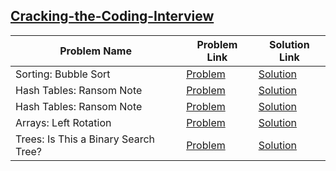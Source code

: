 ## [Cracking-the-Coding-Interview](https://www.hackerrank.com/domains/tutorials/cracking-the-coding-interview)

Problem Name|Problem Link|Solution Link
---|---|---
Sorting: Bubble Sort|[Problem](https://www.hackerrank.com/challenges/ctci-bubble-sort/problem)|[Solution](./ctci-bubble-sort.cpp)
Hash Tables: Ransom Note|[Problem](https://www.hackerrank.com/challenges/ctci-ransom-note/problem)|[Solution](./ctci-ransom-note.cpp)
Hash Tables: Ransom Note|[Problem](https://www.hackerrank.com/challenges/ctci-ransom-note/problem)|[Solution](./ctci-ransom-note.cpp)
Arrays: Left Rotation|[Problem](https://www.hackerrank.com/challenges/ctci-array-left-rotation/problem)|[Solution](./ctci-array-left-rotation.cpp)
Trees: Is This a Binary Search Tree?|[Problem](https://www.hackerrank.com/challenges/ctci-is-binary-search-tree/problem)|[Solution](./ctci-is-binary-search-tree.py)
